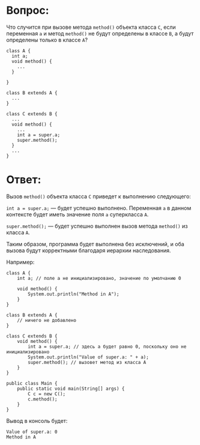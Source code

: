 # Вопрос:
Что случится при вызове метода `method()` объекта класса `C`, если переменная `a` и метод `method()` не будут определены в классе `B`, а будут определены только в классе `A`?
```
class A {
  int a;
  void method() {
    ...
  }

}

class B extends A {
  ...
}

class C extends B {
  ...
  void method() {
    ...
    int a = super.a;
    super.method();
  }
  ...
}
```
# Ответ:
Вызов `method()` объекта класса `C` приведет к выполнению следующего:

`int a = super.a;` — будет успешно выполнено. Переменная `a` в данном контексте будет иметь значение поля `a` суперкласса `A`.

`super.method();` — будет успешно выполнен вызов метода `method()` из класса `A`.

Таким образом, программа будет выполнена без исключений, и оба вызова будут корректными благодаря иерархии наследования.

Например:
```
class A {
    int a; // поле a не инициализировано, значение по умолчанию 0

    void method() {
        System.out.println("Method in A");
    }
}

class B extends A {
    // ничего не добавлено
}

class C extends B {
    void method() {
        int a = super.a; // здесь a будет равно 0, поскольку оно не инициализировано
        System.out.println("Value of super.a: " + a);
        super.method(); // вызовет метод из класса A
    }
}

public class Main {
    public static void main(String[] args) {
        C c = new C();
        c.method();
    }
}
```
Вывод в консоль будет:
```
Value of super.a: 0
Method in A
```
